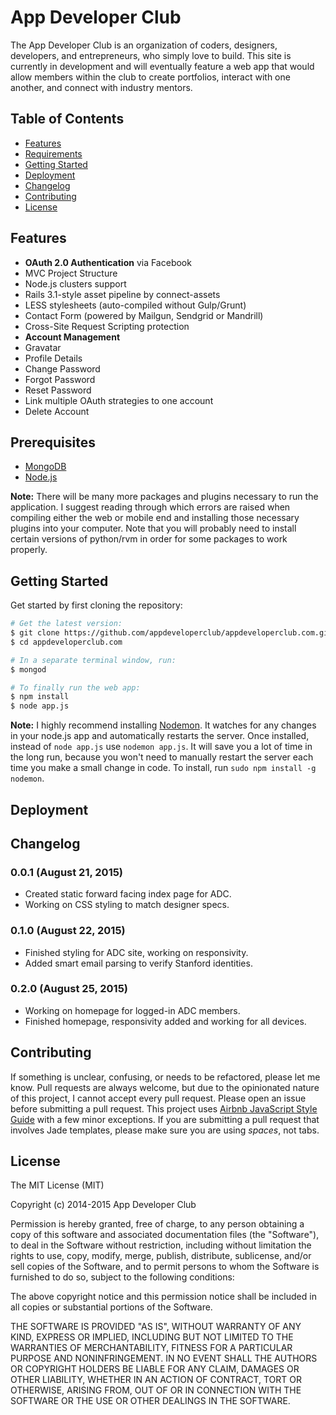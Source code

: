 App Developer Club
==================

The App Developer Club is an organization of coders, designers, developers, and entrepreneurs, who simply love to build. This site is currently in development and will eventually feature a web app that would allow members within the club to create portfolios, interact with one another, and connect with industry mentors.


Table of Contents
-----------------

- [Features](#features)
- [Requirements](#requirements)
- [Getting Started](#getting-started)
- [Deployment](#deployment)
- [Changelog](#changelog)
- [Contributing](#contributing)
- [License](#license)


Features
--------

- **OAuth 2.0 Authentication** via Facebook
- MVC Project Structure
- Node.js clusters support
- Rails 3.1-style asset pipeline by connect-assets
- LESS stylesheets (auto-compiled without Gulp/Grunt)
- Contact Form (powered by Mailgun, Sendgrid or Mandrill)
- Cross-Site Request Scripting protection
- **Account Management**
 - Gravatar
 - Profile Details
 - Change Password
 - Forgot Password
 - Reset Password
 - Link multiple OAuth strategies to one account
 - Delete Account


Prerequisites
-------------

- [MongoDB](http://www.mongodb.org/downloads)
- [Node.js](http://nodejs.org)

**Note:** There will be many more packages and plugins necessary to run the application. I suggest reading through which errors are raised when compiling either the web or mobile end and installing those necessary plugins into your computer. Note that you will probably need to install certain versions of python/rvm in order for some packages to work properly.


Getting Started
---------------

Get started by first cloning the repository:

```bash
# Get the latest version:
$ git clone https://github.com/appdeveloperclub/appdeveloperclub.com.git
$ cd appdeveloperclub.com

# In a separate terminal window, run:
$ mongod

# To finally run the web app:
$ npm install
$ node app.js
```

**Note:** I highly recommend installing [Nodemon](https://github.com/remy/nodemon).
It watches for any changes in your  node.js app and automatically restarts the
server. Once installed, instead of `node app.js` use `nodemon app.js`. It will
save you a lot of time in the long run, because you won't need to manually
restart the server each time you make a small change in code. To install, run
`sudo npm install -g nodemon`.


Deployment
----------


Changelog
---------
### 0.0.1 (August 21, 2015)
- Created static forward facing index page for ADC.
- Working on CSS styling to match designer specs.

### 0.1.0 (August 22, 2015)
- Finished styling for ADC site, working on responsivity.
- Added smart email parsing to verify Stanford identities.

### 0.2.0 (August 25, 2015)
- Working on homepage for logged-in ADC members.
- Finished homepage, responsivity added and working for all devices.

Contributing
------------

If something is unclear, confusing, or needs to be refactored, please let me know.
Pull requests are always welcome, but due to the opinionated nature of this
project, I cannot accept every pull request. Please open an issue before
submitting a pull request. This project uses
[Airbnb JavaScript Style Guide](https://github.com/airbnb/javascript) with a
few minor exceptions. If you are submitting a pull request that involves
Jade templates, please make sure you are using *spaces*, not tabs.

License
-------

The MIT License (MIT)

Copyright (c) 2014-2015 App Developer Club

Permission is hereby granted, free of charge, to any person obtaining a copy of this software and associated documentation files (the "Software"), to deal in the Software without restriction, including without limitation the rights to use, copy, modify, merge, publish, distribute, sublicense, and/or sell copies of the Software, and to permit persons to whom the Software is furnished to do so, subject to the following conditions:

The above copyright notice and this permission notice shall be included in all copies or substantial portions of the Software.

THE SOFTWARE IS PROVIDED "AS IS", WITHOUT WARRANTY OF ANY KIND, EXPRESS OR IMPLIED, INCLUDING BUT NOT LIMITED TO THE WARRANTIES OF MERCHANTABILITY, FITNESS FOR A PARTICULAR PURPOSE AND NONINFRINGEMENT. IN NO EVENT SHALL THE AUTHORS OR COPYRIGHT HOLDERS BE LIABLE FOR ANY CLAIM, DAMAGES OR OTHER LIABILITY, WHETHER IN AN ACTION OF CONTRACT, TORT OR OTHERWISE, ARISING FROM, OUT OF OR IN CONNECTION WITH THE SOFTWARE OR THE USE OR OTHER DEALINGS IN THE SOFTWARE.
